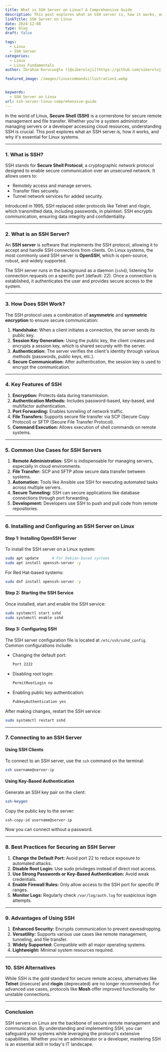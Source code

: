 ```yaml
---
title: What is SSH Server on Linux? A Comprehensive Guide
description: This post explores what an SSH server is, how it works, and why it's essential for Linux systems.
linkTitle: SSH Server on Linux
date: 2024-12-08
type: blog
draft: false

tags:
  - Linux
  - SSH Server
categories:
  - Linux
  - Linux Fundamentals
author: İbrahim Korucuoğlu ([@siberoloji](https://github.com/siberoloji))

featured_image: /images/linuxcommandsillustration1.webp


keywords:
  - SSH Server on Linux
url: ssh-server-linux-comprehensive-guide
---
```

In the world of Linux, **Secure Shell (SSH)** is a cornerstone for secure remote management and file transfer. Whether you're a system administrator managing servers or a developer accessing cloud resources, understanding SSH is crucial. This post explores what an SSH server is, how it works, and why it's essential for Linux systems.

---

### **1. What is SSH?**

SSH stands for **Secure Shell Protocol**, a cryptographic network protocol designed to enable secure communication over an unsecured network. It allows users to:

- Remotely access and manage servers.
- Transfer files securely.
- Tunnel network services for added security.

Introduced in 1995, SSH replaced older protocols like Telnet and rlogin, which transmitted data, including passwords, in plaintext. SSH encrypts communication, ensuring data integrity and confidentiality.

---

### **2. What is an SSH Server?**

An **SSH server** is software that implements the SSH protocol, allowing it to accept and handle SSH connections from clients. On Linux systems, the most commonly used SSH server is **OpenSSH**, which is open-source, robust, and widely supported.

The SSH server runs in the background as a daemon (`sshd`), listening for connection requests on a specific port (default: 22). Once a connection is established, it authenticates the user and provides secure access to the system.

---

### **3. How Does SSH Work?**

The SSH protocol uses a combination of **asymmetric** and **symmetric encryption** to ensure secure communication:

1. **Handshake:** When a client initiates a connection, the server sends its public key.
2. **Session Key Generation:** Using the public key, the client creates and encrypts a session key, which is shared securely with the server.
3. **Authentication:** The server verifies the client's identity through various methods (passwords, public keys, etc.).
4. **Secure Communication:** After authentication, the session key is used to encrypt the communication.

---

### **4. Key Features of SSH**

1. **Encryption:** Protects data during transmission.
2. **Authentication Methods:** Includes password-based, key-based, and multifactor authentication.
3. **Port Forwarding:** Enables tunneling of network traffic.
4. **File Transfers:** Supports secure file transfer via SCP (Secure Copy Protocol) or SFTP (Secure File Transfer Protocol).
5. **Command Execution:** Allows execution of shell commands on remote systems.

---

### **5. Common Use Cases for SSH Servers**

1. **Remote Administration:** SSH is indispensable for managing servers, especially in cloud environments.
2. **File Transfer:** SCP and SFTP allow secure data transfer between systems.
3. **Automation:** Tools like Ansible use SSH for executing automated tasks across multiple servers.
4. **Secure Tunneling:** SSH can secure applications like database connections through port forwarding.
5. **Development:** Developers use SSH to push and pull code from remote repositories.

---

### **6. Installing and Configuring an SSH Server on Linux**

#### **Step 1: Installing OpenSSH Server**

To install the SSH server on a Linux system:

```bash
sudo apt update      # For Debian-based systems
sudo apt install openssh-server -y
```

For Red Hat-based systems:

```bash
sudo dnf install openssh-server -y
```

#### **Step 2: Starting the SSH Service**

Once installed, start and enable the SSH service:

```bash
sudo systemctl start sshd
sudo systemctl enable sshd
```

#### **Step 3: Configuring SSH**

The SSH server configuration file is located at `/etc/ssh/sshd_config`. Common configurations include:

- Changing the default port:

  ```bash
  Port 2222
  ```

- Disabling root login:

  ```bash
  PermitRootLogin no
  ```

- Enabling public key authentication:

  ```bash
  PubkeyAuthentication yes
  ```

After making changes, restart the SSH service:

```bash
sudo systemctl restart sshd
```

---

### **7. Connecting to an SSH Server**

#### **Using SSH Clients**

To connect to an SSH server, use the `ssh` command on the terminal:

```bash
ssh username@server-ip
```

#### **Using Key-Based Authentication**

Generate an SSH key pair on the client:

```bash
ssh-keygen
```

Copy the public key to the server:

```bash
ssh-copy-id username@server-ip
```

Now you can connect without a password.

---

### **8. Best Practices for Securing an SSH Server**

1. **Change the Default Port:** Avoid port 22 to reduce exposure to automated attacks.
2. **Disable Root Login:** Use sudo privileges instead of direct root access.
3. **Use Strong Passwords or Key-Based Authentication:** Avoid weak credentials.
4. **Enable Firewall Rules:** Only allow access to the SSH port for specific IP ranges.
5. **Monitor Logs:** Regularly check `/var/log/auth.log` for suspicious login attempts.

---

### **9. Advantages of Using SSH**

1. **Enhanced Security:** Encrypts communication to prevent eavesdropping.
2. **Versatility:** Supports various use cases like remote management, tunneling, and file transfer.
3. **Widely Supported:** Compatible with all major operating systems.
4. **Lightweight:** Minimal system resources required.

---

### **10. SSH Alternatives**

While SSH is the gold standard for secure remote access, alternatives like **Telnet** (insecure) and **rlogin** (deprecated) are no longer recommended. For advanced use cases, protocols like **Mosh** offer improved functionality for unstable connections.

---

### **Conclusion**

SSH servers on Linux are the backbone of secure remote management and communication. By understanding and implementing SSH, you can safeguard your systems while leveraging the protocol's extensive capabilities. Whether you're an administrator or a developer, mastering SSH is an essential skill in today's IT landscape.
